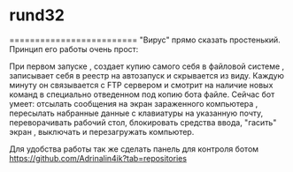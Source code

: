 # rund32
=========================
"Вирус" прямо сказать простенький. Принцип его работы очень прост:

При первом запуске , создает купию самого себя в файловой системе , записывает себя в реестр на автозапуск и скрывается из виду.
Каждую минуту он связывается с FTP сервером и смотрит на наличие новых команд в специально отведенном под копию бота файле.
Сейчас бот умеет: отсылать сообщения на экран зараженного компьютера , пересылать набранные данные с клавиатуры на указанную почту, переворачивать рабочий стол, блокировать средства ввода,
"гасить" экран , выключать и перезагружать компьютер.

Для удобства работы так же сделать панель для контроля ботом https://github.com/Adrinalin4ik?tab=repositories
